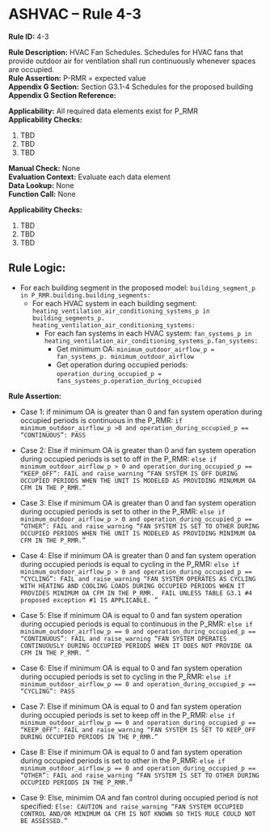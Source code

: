 # ASHVAC – Rule 4-3

**Rule ID:** 4-3
 
**Rule Description:** HVAC Fan Schedules. Schedules for HVAC fans that provide outdoor air for ventilation shall run continuously whenever spaces are occupied.  
**Rule Assertion:** P-RMR = expected value                                           
**Appendix G Section:** Section G3.1-4 Schedules for the proposed building  
**Appendix G Section Reference:**  

**Applicability:** All required data elements exist for P_RMR  
**Applicability Checks:**  
1.	TBD
2.	TBD
3.	TBD

**Manual Check:** None  
**Evaluation Context:** Evaluate each data element  
**Data Lookup:** None  
**Function Call:** None

**Applicability Checks:**  
1.	TBD
2.	TBD
3.	TBD


## Rule Logic:
- For each building segment in the proposed model: ```building_segment_p in P_RMR.building.building_segments:```
	- For each HVAC system in each building segment: ```heating_ventilation_air_conditioning_systems_p in building_segments_p. heating_ventilation_air_conditioning_systems:```
	 	- For each fan systems in each HVAC system: ```fan_systems_p in heating_ventilation_air_conditioning_systems_p.fan_systems:``` 
	 	     - Get minimum OA: ```minimum_outdoor_airflow_p = fan_systems_p. minimum_outdoor_airflow```
	 	     - Get operation during occupied periods: ```operation_during_occupied_p = fans_systems_p.operation_during_occupied```

**Rule Assertion:**
- Case 1: if minimum OA is greater than 0 and fan system operation during occupied periods is continuous in the P_RMR: ```if minimum_outdoor_airflow_p >0 and operation_during_occupied_p == “CONTINUOUS”: PASS```

- Case 2: Else if minimum OA is greater than 0 and fan system operation during occupied periods is set to off in the P_RMR: ```else if minimum_outdoor_airflow_p > 0 and operation_during_occupied_p == “KEEP_OFF”: FAIL and raise_warning “FAN SYSTEM IS OFF DURING OCCUPIED PERIODS WHEN THE UNIT IS MODELED AS PROVIDING MINUMUM OA CFM IN THE P_RMR.”```

- Case 3: Else if minimum OA is greater than 0 and fan system operation during occupied periods is set to other in the P_RMR: ```else if minimum_outdoor_airflow_p > 0 and operation_during_occupied_p == “OTHER”: FAIL and raise_warning “FAN SYSTEM IS SET TO OTHER DURING OCCUPIED PERIODS WHEN THE UNIT IS MODELED AS PROVIDING MINIMUM OA CFM IN THE P_RMR.”```

- Case 4: Else if minimum OA is greater than 0 and fan system operation during occupied periods is equal to cycling in the P_RMR: ```else if minimum_outdoor_airflow_p > 0 and operation_during_occupied_p == “CYCLING”: FAIL and raise_warning “FAN SYSTEM OPERATES AS CYCLING WITH HEATING AND COOLING LOADS DURING OCCUPIED PERIODS WHEN IT PROVIDES MINIMUM OA CFM IN THE P_RMR.  FAIL UNLESS TABLE G3.1 #4 proposed exception #1 IS APPLICABLE. ”```

- Case 5: Else if minimum OA is equal to 0 and fan system operation during occupied periods is equal to continuous in the P_RMR: ```else if minimum_outdoor_airflow_p == 0 and operation_during_occupied_p == “CONTINUOUS”: FAIL and raise_warning “FAN SYSTEM OPERATES CONTINUOUSLY DURING OCCUPIED PERIODS WHEN IT DOES NOT PROVIDE OA CFM IN THE P_RMR. ”```

- Case 6: Else if minimum OA is equal to 0 and fan system operation during occupied periods is set to cycling in the P_RMR: ```else if minimum_outdoor_airflow_p == 0 and operation_during_occupied_p == “CYCLING”: PASS```

- Case 7: Else if minimum OA is equal to 0 and fan system operation during occupied periods is set to keep off in the P_RMR: ```else if minimum_outdoor_airflow_p == 0 and operation_during_occupied_p == “KEEP_OFF”: FAIL and raise_warning “FAN SYSTEM IS SET TO KEEP_OFF DURING OCCUPIED PERIODS IN THE P_RMR.”```

- Case 8: Else if minimum OA is equal to 0 and fan system operation during occupied periods is set to other in the P_RMR: ```else if minimum_outdoor_airflow_p == 0 and operation_during_occupied_p == “OTHER”: FAIL and raise_warning “FAN SYSTEM IS SET TO OTHER DURING OCCUPIED PERIODS IN THE P_RMR.”```

- Case 9: Else, minimim OA and fan control during occupied period is not specified: ```Else: CAUTION and raise_warning “FAN SYSTEM OCCUPIED CONTROL AND/OR MINIMUM OA CFM IS NOT KNOWN SO THIS RULE COULD NOT BE ASSESSED.”```


